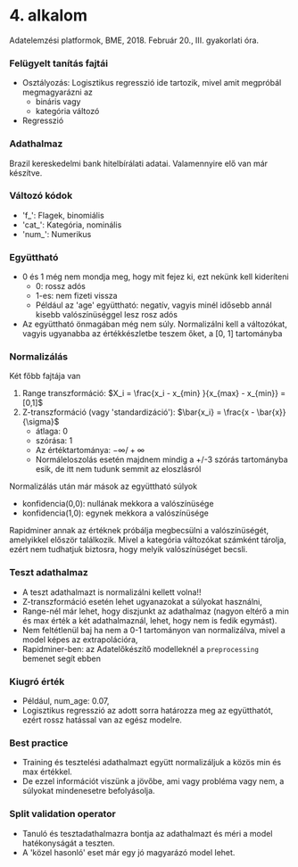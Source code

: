 # 4. alkalom
Adatelemzési platformok, BME, 2018. Február 20., III. gyakorlati óra.

### Felügyelt tanítás fajtái
* Osztályozás: Logisztikus regresszió ide tartozik, mivel amit megpróbál megmagyarázni az
  - bináris vagy
  - kategória változó
* Regresszió

### Adathalmaz
Brazil kereskedelmi bank hitelbírálati adatai. Valamennyire elő van már készítve.

### Változó kódok
* 'f_':  Flagek, binomiális
* 'cat_': Kategória, nominális
* 'num_': Numerikus

### Együttható
* 0 és 1 még nem mondja meg, hogy mit fejez ki, ezt nekünk kell kideríteni
  - 0: rossz adós
  - 1-es: nem fizeti vissza
  - Például az 'age' együttható: negatív, vagyis minél idősebb annál kisebb valószínüséggel lesz rosz adós
* Az együttható önmagában még nem súly. Normalizálni kell a változókat, vagyis ugyanabba az értékkészletbe teszem őket, a [0, 1] tartományba

### Normalizálás
Két főbb fajtája van
1. Range transzformáció: $X_i = \frac{x_i - x_{min} }{x_{max} - x_{min}} = [0,1]$
2. Z-transzformáció (vagy 'standardizáció'): $\bar{x_i} = \frac{x - \bar{x}}{\sigma}$
    - átlaga: 0
    - szórása: 1
    - Az értéktartománya: $-\infty/+\infty$
    - Normáleloszolás esetén majdnem mindig a +/-3 szórás tartományba esik, de itt nem tudunk semmit az eloszlásról

Normalizálás után már mások az együttható súlyok
* konfidencia(0,0): nullának mekkora a valószínüsége
* konfidencia(1,0): egynek mekkora a valószínüsége

Rapidminer annak az értéknek próbálja megbecsülni a valószínüségét, amelyikkel először találkozik. Mivel a kategória változókat számként tárolja, ezért nem tudhatjuk biztosra, hogy melyik valószínüséget becsli.

### Teszt adathalmaz
* A teszt adathalmazt is normalizálni kellett volna!!
* Z-transzformáció esetén lehet ugyanazokat a súlyokat használni,
* Range-nél már lehet, hogy diszjunkt az adathalmaz (nagyon eltérő a min és max érték a két adathalmaznál, lehet, hogy nem is fedik egymást).
* Nem feltétlenül baj ha nem a 0-1 tartományon van normalizálva, mivel a model képes az extrapolációra,
* Rapidminer-ben: az Adatelőkészítő modelleknél a `preprocessing` bemenet segít ebben

### Kiugró érték
* Például, num_age: 0.07,
* Logisztikus regresszió az adott sorra határozza meg az együtthatót, ezért rossz hatással van az egész modelre.

### Best practice
* Training és tesztelési adathalmazt együtt normalizáljuk a közös min és max értékkel.
* De ezzel információt viszünk a jövőbe, ami vagy probléma vagy nem, a súlyokat mindenesetre befolyásolja.

### Split validation operator
* Tanuló és tesztadathalmazra bontja az adathalmazt és méri a model hatékonyságát a teszten.
* A 'közel hasonló' eset már egy jó magyarázó model lehet.
